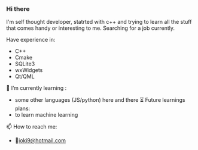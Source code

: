 ### Hi there
I'm self thought developer, statrted with c++ and trying to learn all the stuff that comes handy or interesting to me. Searching for a job currently.

Have experience in:
* C++
* Cmake
* SQLite3
* wxWidgets
* Qt/QML

🌱 I’m currently learning :
* some other languages (JS/python) here and there
⏳ Future learnings plans:
* to learn machine learning

📫 How to reach me:
* 📧ioki9@hotmail.com
<!--
**ioki9/ioki9** is a ✨ _special_ ✨ repository because its `README.md` (this file) appears on your GitHub profile.

Here are some ideas to get you started:

- 🔭 I’m currently working on ...
- 🌱 I’m currently learning ...
- 👯 I’m looking to collaborate on ...
- 🤔 I’m looking for help with ...
- 💬 Ask me about ...
- 📫 How to reach me: ...
- 😄 Pronouns: ...
- ⚡ Fun fact: ...
-->
